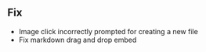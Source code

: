 ## Fix
- Image click incorrectly prompted for creating a new file
- Fix markdown drag and drop embed